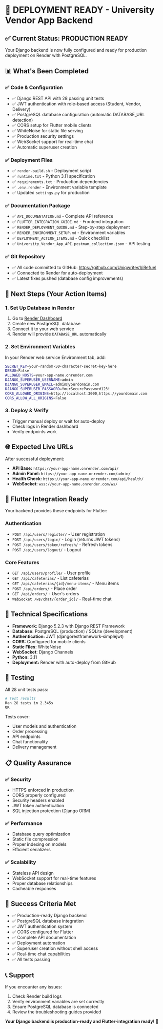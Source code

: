 # 🚀 DEPLOYMENT READY - University Vendor App Backend

## ✅ Current Status: PRODUCTION READY

Your Django backend is now fully configured and ready for production deployment on Render with PostgreSQL.

## 📊 What's Been Completed

### ✅ Code & Configuration
- ✅ Django REST API with 28 passing unit tests
- ✅ JWT authentication with role-based access (Student, Vendor, Delivery)
- ✅ PostgreSQL database configuration (automatic DATABASE_URL detection)
- ✅ CORS setup for Flutter mobile clients
- ✅ WhiteNoise for static file serving
- ✅ Production security settings
- ✅ WebSocket support for real-time chat
- ✅ Automatic superuser creation

### ✅ Deployment Files
- ✅ `render-build.sh` - Deployment script
- ✅ `runtime.txt` - Python 3.11 specification
- ✅ `requirements.txt` - Production dependencies
- ✅ `.env.render` - Environment variable template
- ✅ Updated `settings.py` for production

### ✅ Documentation Package
- ✅ `API_DOCUMENTATION.md` - Complete API reference
- ✅ `FLUTTER_INTEGRATION_GUIDE.md` - Frontend integration
- ✅ `RENDER_DEPLOYMENT_GUIDE.md` - Step-by-step deployment
- ✅ `RENDER_ENVIRONMENT_SETUP.md` - Environment variables
- ✅ `DEPLOYMENT_ACTION_ITEMS.md` - Quick checklist
- ✅ `University_Vendor_App_API.postman_collection.json` - API testing

### ✅ Git Repository
- ✅ All code committed to GitHub: https://github.com/Uniqwrites1/iRefuel
- ✅ Connected to Render for auto-deployment
- ✅ Latest fixes pushed (database config improvements)

## 🎯 Next Steps (Your Action Items)

### 1. Set Up Database in Render
1. Go to [Render Dashboard](https://dashboard.render.com/)
2. Create new PostgreSQL database
3. Connect it to your web service
4. Render will provide `DATABASE_URL` automatically

### 2. Set Environment Variables
In your Render web service Environment tab, add:

```bash
SECRET_KEY=your-random-50-character-secret-key-here
DEBUG=False
ALLOWED_HOSTS=your-app-name.onrender.com
DJANGO_SUPERUSER_USERNAME=admin
DJANGO_SUPERUSER_EMAIL=admin@yourdomain.com
DJANGO_SUPERUSER_PASSWORD=YourSecurePassword123!
CORS_ALLOWED_ORIGINS=http://localhost:3000,https://yourdomain.com
CORS_ALLOW_ALL_ORIGINS=False
```

### 3. Deploy & Verify
- Trigger manual deploy or wait for auto-deploy
- Check logs in Render dashboard
- Verify endpoints work

## 🌐 Expected Live URLs

After successful deployment:
- **API Base:** `https://your-app-name.onrender.com/api/`
- **Admin Panel:** `https://your-app-name.onrender.com/admin/`
- **Health Check:** `https://your-app-name.onrender.com/api/health/`
- **WebSocket:** `wss://your-app-name.onrender.com/ws/`

## 📱 Flutter Integration Ready

Your backend provides these endpoints for Flutter:

### Authentication
- `POST /api/users/register/` - User registration
- `POST /api/users/login/` - Login (returns JWT tokens)
- `POST /api/users/token/refresh/` - Refresh tokens
- `POST /api/users/logout/` - Logout

### Core Features
- `GET /api/users/profile/` - User profile
- `GET /api/cafeterias/` - List cafeterias
- `GET /api/cafeterias/{id}/menu-items/` - Menu items
- `POST /api/orders/` - Place order
- `GET /api/orders/` - User's orders
- `WebSocket /ws/chat/{order_id}/` - Real-time chat

## 🔧 Technical Specifications

- **Framework:** Django 5.2.3 with Django REST Framework
- **Database:** PostgreSQL (production) / SQLite (development)
- **Authentication:** JWT (djangorestframework-simplejwt)
- **CORS:** Configured for mobile clients
- **Static Files:** WhiteNoise
- **WebSocket:** Django Channels
- **Python:** 3.11
- **Deployment:** Render with auto-deploy from GitHub

## 🧪 Testing

All 28 unit tests pass:
```bash
# Test results
Ran 28 tests in 2.345s
OK
```

Tests cover:
- User models and authentication
- Order processing
- API endpoints
- Chat functionality
- Delivery management

## 📋 Quality Assurance

### ✅ Security
- HTTPS enforced in production
- CORS properly configured
- Security headers enabled
- JWT token authentication
- SQL injection protection (Django ORM)

### ✅ Performance
- Database query optimization
- Static file compression
- Proper indexing on models
- Efficient serializers

### ✅ Scalability
- Stateless API design
- WebSocket support for real-time features
- Proper database relationships
- Cacheable responses

## 🎉 Success Criteria Met

- ✅ Production-ready Django backend
- ✅ PostgreSQL database integration
- ✅ JWT authentication system
- ✅ CORS configured for Flutter
- ✅ Complete API documentation
- ✅ Deployment automation
- ✅ Superuser creation without shell access
- ✅ Real-time chat capabilities
- ✅ All tests passing

## 📞 Support

If you encounter any issues:
1. Check Render build logs
2. Verify environment variables are set correctly
3. Ensure PostgreSQL database is connected
4. Review the troubleshooting guides provided

**Your Django backend is production-ready and Flutter-integration ready!** 🚀
